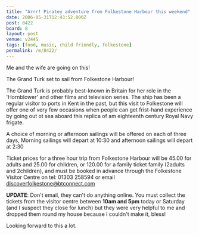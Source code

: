 ```yaml
---
title: "Arrr! Piratey adventure from Folkestone Harbour this weekend"
date: 2006-05-31T12:43:52.000Z
post: 8422
board: 8
layout: post
venue: v2445
tags: [food, music, child friendly, folkestone]
permalink: /m/8422/
---
```

Me and the wife are going on this!

The Grand Turk set to sail from Folkestone Harbour!

The Grand Turk is probably best-known in Britain for her role in the 'Hornblower' and other films and television series. The ship has been a regular visitor to ports in Kent in the past, but this visit to Folkestone will offer one of very few occasions when people can get frist-hand experience by going out ot sea aboard this replica of am eighteenth century Royal Navy frigate.

A choice of morning or afternoon sailings will be offered on each of three days, Morning sailings will depart at 10:30 and afternoon sailings will depart at 2:30

Ticket prices for a three hour trip from Folkestone Harbour will be 45.00 for adults and 25.00 for children, or 120.00 for a family ticket family (2adults and 2children), and must be booked in advance through the Folkestone Visitor Centre on tel: 01303 258594 or email discoverfolkestone@btconnect.com 

<b>UPDATE</b>: Don't email, they can't do anything online. You must collect the tickets from the visitor centre between <b>10am and 5pm</b> today or Saturday (and I suspect they close for lunch) but they were very helpful to me and dropped them round my house because I couldn't make it, bless!

Looking forward to this a lot.
